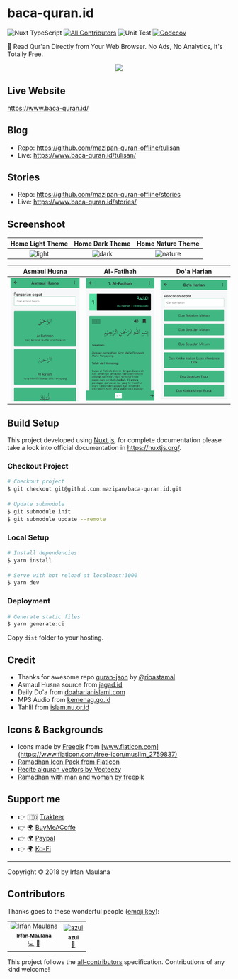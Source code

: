 # baca-quran.id

![Nuxt TypeScript](https://img.shields.io/badge/Nuxt-TypeScript-blue.svg)
[![All Contributors](https://img.shields.io/badge/all_contributors-2-orange.svg)](#contributors)
![Unit Test](https://github.com/mazipan/baca-quran.id/workflows/Unit%20Test/badge.svg?branch=master)
[![Codecov](https://codecov.io/gh/mazipan/baca-quran.id/branch/master/graph/badge.svg)](https://codecov.io/gh/mazipan/baca-quran.id)

📖 Read Qur'an Directly from Your Web Browser. No Ads, No Analytics, It's Totally Free.

<p align="center">
 <img src="https://raw.githubusercontent.com/mazipan/baca-quran.id/master/static/assets/images/icon.png"/>
</p>

## Live Website

<https://www.baca-quran.id/>

## Blog

- Repo: https://github.com/mazipan-quran-offline/tulisan
- Live: https://www.baca-quran.id/tulisan/

## Stories

- Repo: https://github.com/mazipan-quran-offline/stories
- Live: https://www.baca-quran.id/stories/

## Screenshoot

|           Home Light Theme           |           Home Dark Theme          |            Home Nature Theme           |
| :----------------------------------: | :--------------------------------: | :------------------------------------: |
| ![light](https://raw.githubusercontent.com/mazipan/baca-quran.id/master/screenshoot/home-light.png) | ![dark](https://raw.githubusercontent.com/mazipan/baca-quran.id/master/screenshoot/home-dark.png) | ![nature](https://raw.githubusercontent.com/mazipan/baca-quran.id/master/screenshoot/home-nature.png) |

|              Asmaul Husna              |              Al-Fatihah             |              Do'a Harian              |
| :------------------------------------: | :---------------------------------: | :-----------------------------------: |
| ![light](https://raw.githubusercontent.com/mazipan/baca-quran.id/master/screenshoot/asmaul-husna.png) | ![dark](https://raw.githubusercontent.com/mazipan/baca-quran.id/master/screenshoot/al-fatihah.png) | ![nature](https://raw.githubusercontent.com/mazipan/baca-quran.id/master/screenshoot/doa-harian.png) |

## Build Setup

This project developed using [Nuxt.js](https://nuxtjs.org/), for complete documentation please take a look into official documentation in <https://nuxtjs.org/>.

### Checkout Project

```bash
# Checkout project
$ git checkout git@github.com:mazipan/baca-quran.id.git

# Update submodule
$ git submodule init
$ git submodule update --remote
```

### Local Setup

```bash
# Install dependencies
$ yarn install

# Serve with hot reload at localhost:3000
$ yarn dev
```

### Deployment

```bash
# Generate static files
$ yarn generate:ci
```

Copy `dist` folder to your hosting.

## Credit

-   Thanks for awesome repo [quran-json](https://github.com/rioastamal/quran-json) by [@rioastamal](https://github.com/rioastamal)
-   Asmaul Husna source from [jagad.id](https://jagad.id/99-asmaul-husna-latin-arab-dan-terjemahan-indonesia-inggris/)
-   Daily Do'a from [doaharianislami.com](http://www.doaharianislami.com/2017/06/kumpulan-doa-sehari-hari-lengkap-dalam-bahasa-arab-latin-dan-artinya.html)
-   MP3 Audio from [kemenag.go.id](https://quran.kemenag.go.id/)
-   Tahlil from [islam.nu.or.id](https://islam.nu.or.id/post/read/107344/susunan-bacaan-tahlil-doa-arwah-lengkap-dan-terjemahannya)

## Icons & Backgrounds

-   Icons made by [Freepik](https://www.flaticon.com/authors/freepik) from [www.flaticon.com](https://www.flaticon.com/free-icon/muslim_2759837)
-   [Ramadhan Icon Pack from Flaticon](https://www.flaticon.com/packs/ramadan-31)
-   [Recite alquran vectors by Vecteezy](https://www.vecteezy.com/free-vector/recite-alquran)
-   [Ramadhan with man and woman by freepik](https://www.freepik.com/free-vector/ramadan-with-man-woman-praying_7372126.htm)

## Support me

- 👉 🇮🇩 [Trakteer](https://trakteer.id/mazipan/tip?utm_source=github)
- 👉 🌍 [BuyMeACoffe](https://www.buymeacoffee.com/mazipan?utm_source=github)
- 👉 🌍 [Paypal](https://www.paypal.me/mazipan?utm_source=github)
- 👉 🌍 [Ko-Fi](https://ko-fi.com/mazipan)

* * *

Copyright © 2018 by Irfan Maulana

## Contributors

Thanks goes to these wonderful people ([emoji key](https://allcontributors.org/docs/en/emoji-key)):

<!-- ALL-CONTRIBUTORS-LIST:START - Do not remove or modify this section -->

<!-- prettier-ignore -->

<table><tr><td align="center"><a href="https://mazipan.space/"><img src="https://avatars0.githubusercontent.com/u/7221389?v=4" width="100px;" alt="Irfan Maulana"/><br /><sub><b>Irfan Maulana</b></sub></a><br /><a href="https://github.com/mazipan/baca-quran.id/commits?author=mazipan" title="Code">💻</a> <a href="#maintenance-mazipan" title="Maintenance">🚧</a></td><td align="center"><a href="http://altera.id"><img src="https://avatars2.githubusercontent.com/u/8231792?v=4" width="100px;" alt="azul"/><br /><sub><b>azul</b></sub></a><br /><a href="https://github.com/mazipan/baca-quran.id/issues?q=author%3Aazulkipli" title="Bug reports">🐛</a></td></tr></table>

<!-- ALL-CONTRIBUTORS-LIST:END -->

This project follows the [all-contributors](https://github.com/all-contributors/all-contributors) specification. Contributions of any kind welcome!
